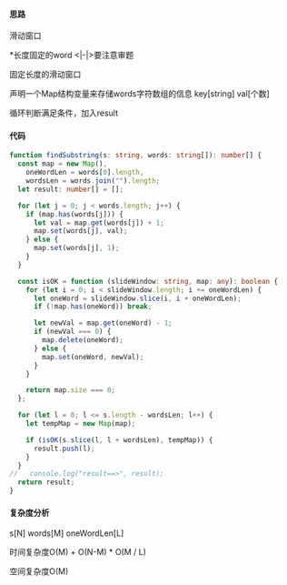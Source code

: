 #### 思路

滑动窗口

*长度固定的word <|-|>要注意审题

固定长度的滑动窗口

声明一个Map结构变量来存储words字符数组的信息 key[string] val[个数]

循环判断满足条件，加入result



#### 代码

~~~typescript
function findSubstring(s: string, words: string[]): number[] {
  const map = new Map(),
    oneWordLen = words[0].length,
    wordsLen = words.join("").length;
  let result: number[] = [];

  for (let j = 0; j < words.length; j++) {
    if (map.has(words[j])) {
      let val = map.get(words[j]) + 1;
      map.set(words[j], val);
    } else {
      map.set(words[j], 1);
    }
  }

  const isOK = function (slideWindow: string, map: any): boolean {
    for (let i = 0; i < slideWindow.length; i += oneWordLen) {
      let oneWord = slideWindow.slice(i, i + oneWordLen);
      if (!map.has(oneWord)) break;

      let newVal = map.get(oneWord) - 1;
      if (newVal === 0) {
        map.delete(oneWord);
      } else {
        map.set(oneWord, newVal);
      }
    }

    return map.size === 0;
  };

  for (let l = 0; l <= s.length - wordsLen; l++) {
    let tempMap = new Map(map);

    if (isOK(s.slice(l, l + wordsLen), tempMap)) {
      result.push(l);
    }
  }
//   console.log("result==>", result);
  return result;
}
~~~

#### 复杂度分析

s[N] words[M] oneWordLen[L]

时间复杂度O(M) + O(N-M) * O(M / L) 

空间复杂度O(M)